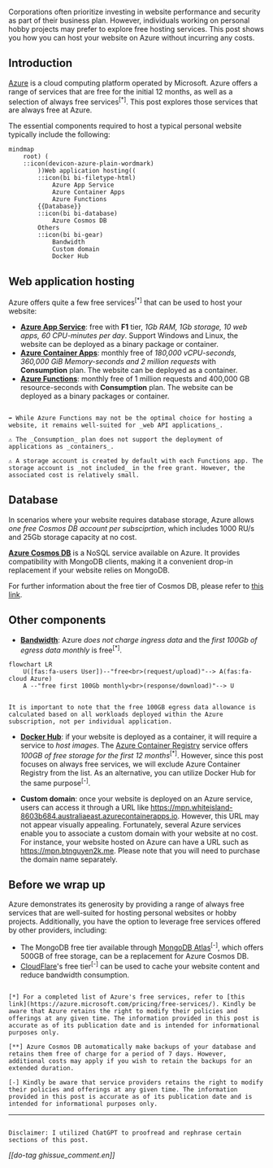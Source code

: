 Corporations often prioritize investing in website performance and security as part of their business plan. However, individuals working on personal hobby projects may prefer to explore free hosting services. This post shows you how you can host your website on Azure without incurring any costs.

## Introduction

[Azure](https://azure.microsoft.com/) is a cloud computing platform operated by Microsoft. Azure offers a range of services that are free for the initial 12 months, as well as a selection of always free services<sup>[*]</sup>. This post explores those services that are always free at Azure.

The essential components required to host a typical personal website typically include the following:
```mermaid
mindmap
    root) (
    ::icon(devicon-azure-plain-wordmark)
        ))Web application hosting((
        ::icon(bi bi-filetype-html)
            Azure App Service
            Azure Container Apps
            Azure Functions
        {{Database}}
        ::icon(bi bi-database)
            Azure Cosmos DB
        Others
        ::icon(bi bi-gear)
            Bandwidth
            Custom domain
            Docker Hub
```

## Web application hosting

Azure offers quite a few free services<sup>[*]</sup> that can be used to host your website:

- [**Azure App Service**](https://azure.microsoft.com/pricing/details/app-service/linux/): free with **F1** tier, _1Gb RAM, 1Gb storage, 10 web apps, 60 CPU-minutes per day_. Support Windows and Linux, the website can be deployed as a binary package or container.
- [**Azure Container Apps**](https://azure.microsoft.com/pricing/details/container-apps/): monthly free of _180,000 vCPU-seconds, 360,000 GiB Memory-seconds and 2 million requests_ with **Consumption** plan. The website can be deployed as a container.
- [**Azure Functions**](https://azure.microsoft.com/pricing/details/functions/): monthly free of 1 million requests and 400,000 GB resource-seconds with **Consumption** plan. The website can be deployed as a binary packages or container.

```bs-alert primary

➡️ While Azure Functions may not be the optimal choice for hosting a website, it remains well-suited for _web API applications_.

⚠️ The _Consumption_ plan does not support the deployment of applications as _containers_.

⚠️ A storage account is created by default with each Functions app. The storage account is _not included_ in the free grant. However, the associated cost is relatively small.
```

## Database

In scenarios where your website requires database storage, Azure allows _one free Cosmos DB account per subsciprtion_, which includes 1000 RU/s and 25Gb storage capacity at no cost.

[**Azure Cosmos DB**](https://azure.microsoft.com/pricing/details/cosmos-db/) is a NoSQL service available on Azure. It provides compatibility with MongoDB clients, making it a convenient drop-in replacement if your website relies on MongoDB.

For further information about the free tier of Cosmos DB, please refer to [this link](https://learn.microsoft.com/azure/cosmos-db/free-tier).

## Other components

- [**Bandwidth**](https://azure.microsoft.com/pricing/details/bandwidth/): Azure _does not charge ingress data_ and the _first 100Gb of egress data monthly_ is free<sup>[*]</sup>.

```mermaid
flowchart LR
    U([fas:fa-users User])--"free<br>(request/upload)"--> A(fas:fa-cloud Azure)
    A --"free first 100Gb monthly<br>(response/download)"--> U
```

```bs-alert primary

It is important to note that the free 100GB egress data allowance is calculated based on all workloads deployed within the Azure subscription, not per individual application.
```

- **[Docker Hub](https://hub.docker.com/)**: if your website is deployed as a container, it will require a service to _host images_. The [Azure Container Registry](https://azure.microsoft.com/pricing/details/container-registry/) service offers _100GB of free storage for the first 12 months_<sup>[*]</sup>. However, since this post focuses on always free services, we will exclude Azure Container Registry from the list. As an alternative, you can utilize Docker Hub for the same purpose<sup>[-]</sup>.

- **Custom domain**: once your website is deployed on an Azure service, users can access it through a URL like https://mpn.whiteisland-8603b684.australiaeast.azurecontainerapps.io. However, this URL may not appear visually appealing. Fortunately, several Azure services enable you to associate a custom domain with your website at no cost. For instance, your website hosted on Azure can have a URL such as https://mpn.btnguyen2k.me. Please note that you will need to purchase the domain name separately.

## Before we wrap up

Azure demonstrates its generosity by providing a range of always free services that are well-suited for hosting personal websites or hobby projects. Additionally, you have the option to leverage free services offered by other providers, including:

- The MongoDB free tier available through [MongoDB Atlas](https://www.mongodb.com/atlas)<sup>[-]</sup>, which offers 500GB of free storage, can be a replacement for Azure Cosmos DB.
- [CloudFlare](https://www.cloudflare.com/)'s free tier<sup>[-]</sup> can be used to cache your website content and reduce bandwidth consumption.

```bs-alert warning

[*] For a completed list of Azure's free services, refer to [this link](https://azure.microsoft.com/pricing/free-services/). Kindly be aware that Azure retains the right to modify their policies and offerings at any given time. The information provided in this post is accurate as of its publication date and is intended for informational purposes only.

[**] Azure Cosmos DB automatically make backups of your database and retains them free of charge for a period of 7 days. However, additional costs may apply if you wish to retain the backups for an extended duration.

[-] Kindly be aware that service providers retains the right to modify their policies and offerings at any given time. The information provided in this post is accurate as of its publication date and is intended for informational purposes only.
```

<hr/>

```bs-alert warning

Disclaimer: I utilized ChatGPT to proofread and rephrase certain sections of this post.
```

_[[do-tag ghissue_comment.en]]_
